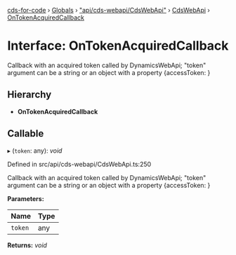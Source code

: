 [cds-for-code](../README.md) › [Globals](../globals.md) › ["api/cds-webapi/CdsWebApi"](../modules/_api_cds_webapi_cdswebapi_.md) › [CdsWebApi](../modules/_api_cds_webapi_cdswebapi_.cdswebapi.md) › [OnTokenAcquiredCallback](_api_cds_webapi_cdswebapi_.cdswebapi.ontokenacquiredcallback.md)

# Interface: OnTokenAcquiredCallback

Callback with an acquired token called by DynamicsWebApi; "token" argument can be a string or an object with a property {accessToken: <token>}

## Hierarchy

* **OnTokenAcquiredCallback**

## Callable

▸ (`token`: any): *void*

Defined in src/api/cds-webapi/CdsWebApi.ts:250

Callback with an acquired token called by DynamicsWebApi; "token" argument can be a string or an object with a property {accessToken: <token>}

**Parameters:**

Name | Type |
------ | ------ |
`token` | any |

**Returns:** *void*
